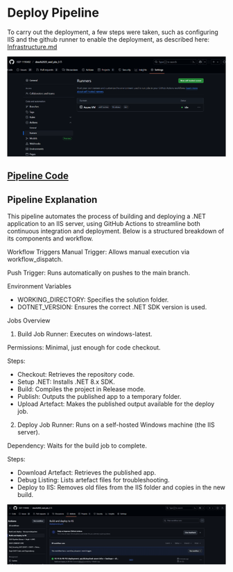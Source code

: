 # Deploy Pipeline

To carry out the deployment, a few steps were taken, such as configuring IIS and the github runner to enable the deployment, as described here:
[Infrastructure.md](../../Infrastructure/Infrastructure.md)


![github-runner-for-deploy.png](github-runner-for-deploy.png)

[Pipeline Code](https://github.com/ISEP-1190402/desofs2025_wed_pbs_3/blob/main/.github/workflows/deploytovmiis.yml)
---

## Pipeline Explanation

This pipeline automates the process of building and deploying a .NET application to an IIS server, using GitHub Actions to streamline both continuous integration and deployment. Below is a structured breakdown of its components and workflow.

Workflow Triggers
Manual Trigger: Allows manual execution via workflow_dispatch.

Push Trigger: Runs automatically on pushes to the main branch.

Environment Variables
* WORKING_DIRECTORY: Specifies the solution folder.
* DOTNET_VERSION: Ensures the correct .NET SDK version is used.

Jobs Overview
1. Build Job
   Runner: Executes on windows-latest.

Permissions: Minimal, just enough for code checkout.

Steps:

* Checkout: Retrieves the repository code.
* Setup .NET: Installs .NET 8.x SDK.
* Build: Compiles the project in Release mode.
* Publish: Outputs the published app to a temporary folder.
* Upload Artefact: Makes the published output available for the deploy job.

2. Deploy Job
   Runner: Runs on a self-hosted Windows machine (the IIS server).

Dependency: Waits for the build job to complete.

Steps:

* Download Artefact: Retrieves the published app.
* Debug Listing: Lists artefact files for troubleshooting.
* Deploy to IIS: Removes old files from the IIS folder and copies in the new build.

![Pipeline Execution.png](Pipeline%20Execution.png)